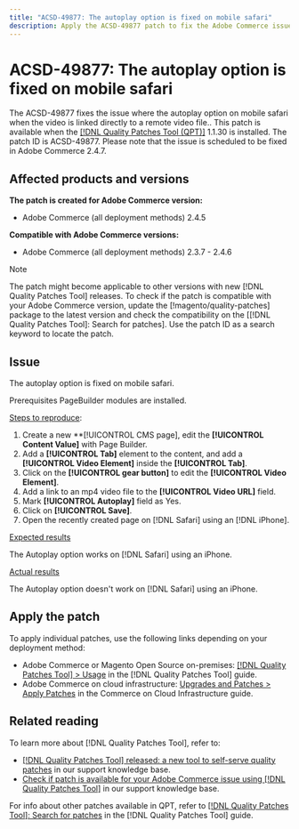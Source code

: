 ```yaml
---
title: "ACSD-49877: The autoplay option is fixed on mobile safari"
description: Apply the ACSD-49877 patch to fix the Adobe Commerce issue where the autoplay option is fixed on mobile safari when the video is linked directly to a remote video file.
---
```

# ACSD-49877: The autoplay option is fixed on mobile safari

The ACSD-49877 fixes the issue where the autoplay option on mobile safari when the video is linked directly to a remote video file.. This patch is available when the [[!DNL Quality Patches Tool (QPT)]](/help/announcements/adobe-commerce-announcements/magento-quality-patches-released-new-tool-to-self-serve-quality-patches.md) 1.1.30 is installed. The patch ID is ACSD-49877. Please note that the issue is scheduled to be fixed in Adobe Commerce 2.4.7.

## Affected products and versions

**The patch is created for Adobe Commerce version:**

* Adobe Commerce (all deployment methods) 2.4.5

**Compatible with Adobe Commerce versions:**

* Adobe Commerce (all deployment methods) 2.3.7 - 2.4.6

>[!NOTE]
>
>The patch might become applicable to other versions with new [!DNL Quality Patches Tool] releases. To check if the patch is compatible with your Adobe Commerce version, update the [!magento/quality-patches] package to the latest version and check the compatibility on the [[!DNL Quality Patches Tool]: Search for patches]. Use the patch ID as a search keyword to locate the patch.

## Issue

The autoplay option is fixed on mobile safari.

Prerequisites
PageBuilder modules are installed.

<u>Steps to reproduce</u>:

1. Create a new **[!UICONTROL CMS page], edit the **[!UICONTROL Content Value]** with Page Builder. 
1. Add a **[!UICONTROL Tab]** element to the content, and add a **[!UICONTROL Video Element]** inside the **[!UICONTROL Tab]**.
1. Click on the **[!UICONTROL gear button]** to edit the **[!UICONTROL Video Element]**.
1. Add a link to an mp4 video file to the **[!UICONTROL Video URL]** field.
1. Mark **[!UICONTROL Autoplay]** field as Yes.
1. Click on **[!UICONTROL Save]**.
1. Open the recently created page on [!DNL Safari] using an [!DNL iPhone].

<u>Expected results</u>

The Autoplay option works on [!DNL Safari] using an iPhone.

<u>Actual results</u>

The Autoplay option doesn't work on [!DNL Safari] using an iPhone.

## Apply the patch

To apply individual patches, use the following links depending on your deployment method:

* Adobe Commerce or Magento Open Source on-premises: [[!DNL Quality Patches Tool] > Usage](https://experienceleague.adobe.com/docs/commerce-operations/tools/quality-patches-tool/usage.html) in the [!DNL Quality Patches Tool] guide.
* Adobe Commerce on cloud infrastructure: [Upgrades and Patches > Apply Patches](https://experienceleague.adobe.com/docs/commerce-cloud-service/user-guide/develop/upgrade/apply-patches.html) in the Commerce on Cloud Infrastructure guide.

## Related reading

To learn more about [!DNL Quality Patches Tool], refer to:

* [[!DNL Quality Patches Tool] released: a new tool to self-serve quality patches](/help/announcements/adobe-commerce-announcements/magento-quality-patches-released-new-tool-to-self-serve-quality-patches.md) in our support knowledge base.
* [Check if patch is available for your Adobe Commerce issue using [!DNL Quality Patches Tool]](/help/support-tools/patches-available-in-qpt-tool/check-patch-for-magento-issue-with-magento-quality-patches.md) in our support knowledge base.

For info about other patches available in QPT, refer to [[!DNL Quality Patches Tool]: Search for patches](https://experienceleague.adobe.com/tools/commerce-quality-patches/index.html) in the [!DNL Quality Patches Tool] guide.
